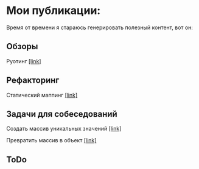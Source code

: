 # Мои публикации:

Время от времени я стараюсь генерировать полезный контент, вот он:

## Обзоры

Руотинг [[link]](https://zen.yandex.ru/media/id/5cb0adc9082fd100b43be882/reactrouting-obzor-aktualnyh-routerov-dlia-react-5d8e2112ba281e00b14f1adf "[link]")

## Рефакторинг

Статический маппинг [[link]](https://zen.yandex.ru/media/id/5cb0adc9082fd100b43be882/refaktoring-sostoianiia-i-staticheskii-mapping-5d386599cfcc8600ad064a05http:// "[link]")

## Задачи для собеседований

Создать массив уникальных значений [[link]](https://zen.yandex.ru/profile/editor/id/5cb0adc9082fd100b43be882 "[link]")

Превратить массив в объект [[link]](https://zen.yandex.ru/media/id/5cb0adc9082fd100b43be882/prevratit-massiv-v-obekt-frontend-zadachi-5cb0add757a23700b3c31557 "[link]")

## ToDo
